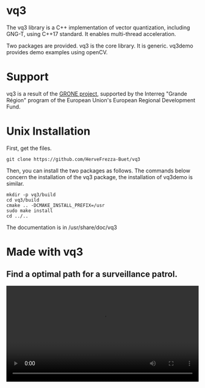 # vq3

The vq3 library is a C++ implementation of vector quantization, including GNG-T, using C++17 standard. It enables multi-thread acceleration.

Two packages are provided. vq3 is the core library. It is generic. vq3demo provides demo examples using openCV.

# Support

vq3 is a result of the <a href="http://interreg-grone.eu">GRONE project</a>, supported by the Interreg "Grande Région" program of the European Union's European Regional Development Fund.


# Unix Installation

First, get the files.

``` 
git clone https://github.com/HerveFrezza-Buet/vq3
``` 

Then, you can install the two packages as follows. The commands below concern the installation of the vq3 package, the installation of vq3demo is similar. 

```
mkdir -p vq3/build
cd vq3/build
cmake .. -DCMAKE_INSTALL_PREFIX=/usr
sudo make install
cd ../..
```

The documentation is in /usr/share/doc/vq3

# Made with vq3

## Find a optimal path for a surveillance patrol.

<video width="100%" src="./movies/git-TSP-building.avi"  controls autobuffer/>


